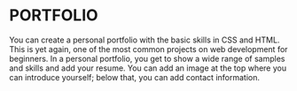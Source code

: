 # PORTFOLIO
You can create a personal portfolio with the basic skills in CSS and HTML.
This is yet again, one of the most common projects on web development for beginners.
In a personal portfolio, you get to show a wide range of samples and skills and add your resume. 
You can add an image at the top where you can introduce yourself; below that, you can add contact information.
